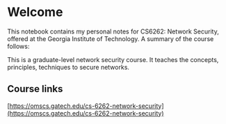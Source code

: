# Welcome

This notebook contains my personal notes for CS6262: Network Security, offered
at the Georgia Institute of Technology. A summary of the course follows:

This is a graduate-level network security course. It teaches the concepts,
principles, techniques to secure networks.

## Course links

[https://omscs.gatech.edu/cs-6262-network-security](https://omscs.gatech.edu/cs-6262-network-security)